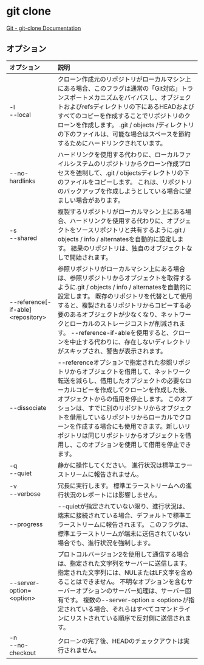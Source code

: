 # git clone

[Git - git-clone Documentation](https://git-scm.com/docs/git-clone)

## オプション

|オプション|説明|
|:--|:--|
|-l<br>--local|クローン作成元のリポジトリがローカルマシン上にある場合、このフラグは通常の「Git対応」トランスポートメカニズムをバイパスし、オブジェクトおよびrefsディレクトリの下にあるHEADおよびすべてのコピーを作成することでリポジトリのクローンを作成します。 .git / objects /ディレクトリの下のファイルは、可能な場合はスペースを節約するためにハードリンクされています。|
|--no-hardlinks|ハードリンクを使用する代わりに、ローカルファイルシステムのリポジトリからクローン作成プロセスを強制して、.git / objectsディレクトリの下のファイルをコピーします。 これは、リポジトリのバックアップを作成しようとしている場合に望ましい場合があります。|
|-s<br>--shared|複製するリポジトリがローカルマシン上にある場合、ハードリンクを使用する代わりに、オブジェクトをソースリポジトリと共有するように.git / objects / info / alternatesを自動的に設定します。 結果のリポジトリは、独自のオブジェクトなしで開始されます。|
|--reference[-if-able] \<repository\>|参照リポジトリがローカルマシン上にある場合は、参照リポジトリからオブジェクトを取得するように.git / objects / info / alternatesを自動的に設定します。 既存のリポジトリを代替として使用すると、複製されるリポジトリからコピーする必要のあるオブジェクトが少なくなり、ネットワークとローカルのストレージコストが削減されます。 --reference-if-ableを使用すると、クローンを中止する代わりに、存在しないディレクトリがスキップされ、警告が表示されます。|
|--dissociate|--referenceオプションで指定された参照リポジトリからオブジェクトを借用して、ネットワーク転送を減らし、借用したオブジェクトの必要なローカルコピーを作成してクローンを作成した後、オブジェクトからの借用を停止します。 このオプションは、すでに別のリポジトリからオブジェクトを借用しているリポジトリからローカルでクローンを作成する場合にも使用できます。新しいリポジトリは同じリポジトリからオブジェクトを借用し、このオプションを使用して借用を停止できます。|
|-q<br>--quiet|静かに操作してください。 進行状況は標準エラーストリームに報告されません。|
|-v<br>--verbose|冗長に実行します。 標準エラーストリームへの進行状況のレポートには影響しません。|
|--progress|--quietが指定されていない限り、進行状況は、端末に接続されている場合、デフォルトで標準エラーストリームに報告されます。 このフラグは、標準エラーストリームが端末に送信されていない場合でも、進行状況を強制します。|
|--server-option=\<option\>|プロトコルバージョン2を使用して通信する場合は、指定された文字列をサーバーに送信します。指定された文字列には、NULまたはLF文字を含めることはできません。 不明なオプションを含むサーバーオプションのサーバー処理は、サーバー固有です。 複数の--server-option = \<option\>が指定されている場合、それらはすべてコマンドラインにリストされている順序で反対側に送信されます。|
|-n<br>--no-checkout|クローンの完了後、HEADのチェックアウトは実行されません。|

